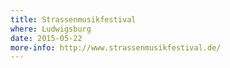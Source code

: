 ```yaml
---
title: Strassenmusikfestival
where: Ludwigsburg
date: 2015-05-22
more-info: http://www.strassenmusikfestival.de/
---
```

